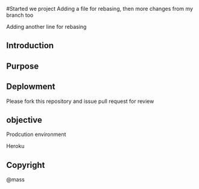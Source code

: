 #Started we project
Adding a file for rebasing, then more changes from my branch too

Adding another line for rebasing
## Introduction

## Purpose


## Deplowment

Please fork this repository and issue pull request for review
## objective

Prodcution environment

Heroku

## Copyright

@mass

